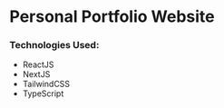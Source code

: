 # Personal Portfolio Website

### Technologies Used:

- ReactJS
- NextJS
- TailwindCSS
- TypeScript

